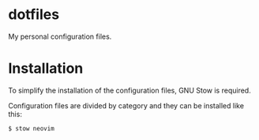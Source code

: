 # dotfiles

My personal configuration files.

# Installation

To simplify the installation of the configuration files, GNU Stow is required.

Configuration files are divided by category and they can be installed like this:

```bash
$ stow neovim
```

